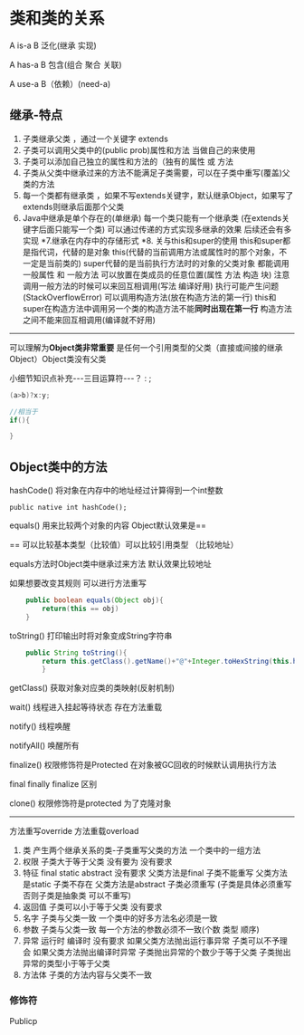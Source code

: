 # 类和类的关系

A is-a B 泛化(继承 实现) 

A has-a B 包含(组合 聚合 关联)

A use-a B（依赖）(need-a)

## 继承-特点

1. 子类继承父类 ，通过一个关键字 extends
2. 子类可以调用父类中的(public prob)属性和方法 当做自己的来使用
3. 子类可以添加自己独立的属性和方法的（独有的属性 或 方法
4. 子类从父类中继承过来的方法不能满足子类需要，可以在子类中重写(覆盖)父类的方法  
5. 每一个类都有继承类 ，如果不写extends关键字，默认继承Object，如果写了extends则继承后面那个父类
6. Java中继承是单个存在的(单继承) 每一个类只能有一个继承类 (在extends关键字后面只能写一个类)
   可以通过传递的方式实现多继承的效果 后续还会有多实现
*7.继承在内存中的存储形式
*8. 关与this和super的使用 
    this和super都是指代词，代替的是对象
    this(代替的当前调用方法或属性时的那个对象，不一定是当前类的)
    super代替的是当前执行方法时的对象的父类对象
    都能调用一般属性 和 一般方法
    可以放置在类成员的任意位置(属性 方法 构造 块)
        注意调用一般方法的时候可以来回互相调用(写法 编译好用) 执行可能产生问题(StackOverflowError)
    可以调用构造方法(放在构造方法的第一行)
        this和super在构造方法中调用另一个类的构造方法不能**同时出现在第一行**
        构造方法之间不能来回互相调用(编译就不好用)

---

   可以理解为**Object类非常重要** 是任何一个引用类型的父类（直接或间接的继承Object）Object类没有父类

   小细节知识点补充---三目运算符---？ : ;

   ``` java
   (a>b)?x:y;

   //相当于
   if(){

   }
   ```

## Object类中的方法

hashCode()  将对象在内存中的地址经过计算得到一个int整数

`public native int hashCode();`

equals()    用来比较两个对象的内容 Object默认效果是==

== 可以比较基本类型（比较值）可以比较引用类型 （比较地址）

equals方法时Object类中继承过来方法 默认效果比较地址 

如果想要改变其规则 可以进行方法重写

``` java
    public boolean equals(Object obj){
        return(this == obj)
    }
```

toString()  打印输出时将对象变成String字符串

``` java
    public String toString(){
        return this.getClass().getName()+"@"+Integer.toHexString(this.hashCode());
        }

```

getClass()  获取对象对应类的类映射(反射机制)

wait()  线程进入挂起等待状态 存在方法重载

notify()    线程唤醒

notifyAll() 唤醒所有

finalize()  权限修饰符是Protected 在对象被GC回收的时候默认调用执行方法

final finally finalize 区别

clone() 权限修饰符是protected 为了克隆对象

---

方法重写override                     方法重载overload

1. 类 产生两个继承关系的类-子类重写父类的方法           一个类中的一组方法
2. 权限 子类大于等于父类 没有要为      没有要求
3. 特征 final static abstract         没有要求
    父类方法是final 子类不能重写 
    父类方法是static 子类不存在
    父类方法是abstract 子类必须重写
    (子类是具体必须重写 否则子类是抽象类 可以不重写)
4. 返回值 子类可以小于等于父类           没有要求
5. 名字 子类与父类一致                  一个类中的好多方法名必须是一致
6. 参数 子类与父类一致                  每一个方法的参数必须不一致(个数 类型 顺序)
7. 异常 运行时 编译时                   没有要求
        如果父类方法抛出运行事异常
        子类可以不予理会
        如果父类方法抛出编译时异常
        子类抛出异常的个数少于等于父类
        子类抛出异常的类型小于等于父类
8. 方法体 子类的方法内容与父类不一致 

### 修饰符
Publicp